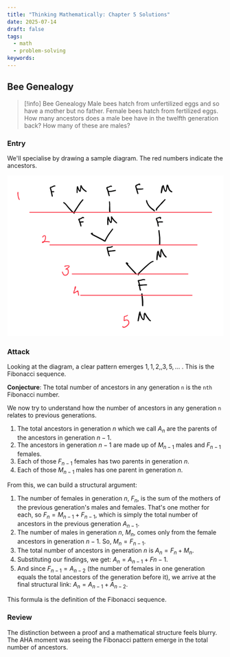 ```yaml
---
title: "Thinking Mathematically: Chapter 5 Solutions"
date: 2025-07-14
draft: false
tags:
  - math
  - problem-solving
keywords:
---
```


## Bee Genealogy

>[!info] Bee Genealogy
>Male bees hatch from unfertilized eggs and so have a mother but no father. Female bees hatch from fertilized eggs. How many ancestors does a male bee have in the twelfth generation back? How many of these are males?

### Entry

We'll specialise by drawing a sample diagram.
The red numbers indicate the ancestors.

![](images/1.png)

### Attack

Looking at the diagram, a clear pattern emerges $1, 1, 2, , 3, 5, ...$  . This is the Fibonacci sequence.

**Conjecture**: The total number of ancestors in any generation `n` is the `nth` Fibonacci number.

We now try to understand how the number of ancestors in any generation `n` relates to previous generations.

1. The total ancestors in generation $n$ which we call $A_n$ are the parents of the ancestors in generation $n-1$.
2. The ancestors in generation $n-1$ are made up of $M_{n-1}$ males and $F_{n-1}$ females.
3. Each of those $F_{n-1}$ females has two parents in generation $n$.
4. Each of those $M_{n-1}$ males has one parent in generation $n$.

From this, we can build a structural argument:

1. The number of females in generation $n$, $F_n$, is the sum of the mothers of the previous generation's males and females. That's one mother for each, so $F_n = M_{n-1} + F_{n-1}$, which is simply the total number of ancestors in the previous generation $A_{n-1}$.
2. The number of males in generation $n$, $M_n$, comes only from the female ancestors in generation $n-1$. So, $M_n = F_{n-1}$.
3. The total number of ancestors in generation $n$ is $A_n = F_n + M_n$.
4. Substituting our findings, we get: $A_n = A_{n-1} + F{n-1}$.
5. And since $F_{n-1} = A_{n-2}$ (the number of females in one generation equals the total ancestors of the generation before it), we arrive at the final structural link: $A_n = A_{n-1} + A_{n-2}$.

This formula is the definition of the Fibonacci sequence.
### Review

The distinction between a proof and a mathematical structure feels blurry.
The AHA moment was seeing the Fibonacci pattern emerge in the total number of ancestors.

